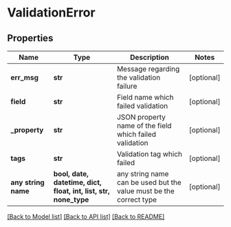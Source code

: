 # ValidationError


## Properties
Name | Type | Description | Notes
------------ | ------------- | ------------- | -------------
**err_msg** | **str** | Message regarding the validation failure | [optional] 
**field** | **str** | Field name which failed validation | [optional] 
**_property** | **str** | JSON property name of the field which failed validation | [optional] 
**tags** | **str** | Validation tag which failed | [optional] 
**any string name** | **bool, date, datetime, dict, float, int, list, str, none_type** | any string name can be used but the value must be the correct type | [optional]

[[Back to Model list]](../README.md#documentation-for-models) [[Back to API list]](../README.md#documentation-for-api-endpoints) [[Back to README]](../README.md)


